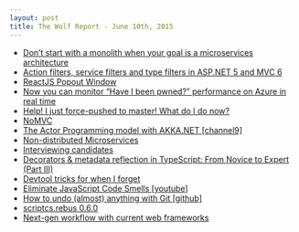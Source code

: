 ```yaml
---
layout: post
title: The Wolf Report - June 10th, 2015
---
```


- [Don’t start with a monolith when your goal is a microservices architecture](http://martinfowler.com/articles/dont-start-monolith.html)
- [Action filters, service filters and type filters in ASP.NET 5 and MVC 6](http://www.strathweb.com/2015/06/action-filters-service-filters-type-filters-asp-net-5-mvc-6/)
- [ReactJS Popout Window](http://jake.ginnivan.net/blog/2015/05/27/react-popout-window/)
- [Now you can monitor “Have I been pwned?” performance on Azure in real time](http://www.troyhunt.com/2015/06/now-you-can-monitor-have-i-been-pwned.html)
- [Help! I just force-pushed to master! What do I do now?](http://blog.8thlight.com/sandro-padin/2015/06/08/help-i-just-force-pushed-to-master.html)
- [NoMVC](http://maxtoroq.github.io/2015/06/nomvc.html)
- [The Actor Programming model with AKKA.NET [channel9]](http://channel9.msdn.com/Events/NET-Fringe/NET-Fringe-2015/The-Actor-Programming-model-with-AKKANET)
- [Non-distributed Microservices](http://fmontesi.blogspot.com.au/2015/06/non-distributed-microservices.html)
- [Interviewing candidates](http://ericlippert.com/2015/06/08/interviewing-candidates/)
- [Decorators & metadata reflection in TypeScript: From Novice to Expert (Part III)](http://blog.wolksoftware.com/decorators-metadata-reflection-in-typescript-from-novice-to-expert-part-3)
- [Devtool tricks for when I forget](https://remysharp.com/2015/06/09/devtool-tricks-for-when-i-forget)
- [Eliminate JavaScript Code Smells [youtube]](https://www.youtube.com/watch?v=JVlfj7mQZPo)
- [How to undo (almost) anything with Git [github]](https://github.com/blog/2019-how-to-undo-almost-anything-with-git)
- [scriptcs.rebus 0.6.0](http://madstt.dk/creating-a-custom-log-handler-in-scriptcs-rebus/)
- [Next-gen workflow with current web frameworks](http://mitranim.com/thoughts/next-generation-today/)
